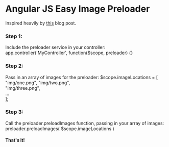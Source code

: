 # Angular JS Easy Image Preloader

Inspired heavily by [this] blog post.

### Step 1: 

Include the preloader service in your controller:
    app.controller('MyController', function($scope, preloader) {}

### Step 2:

Pass in an array of images for the preloader:
    $scope.imageLocations = [
        "img/one.png",
        "img/two.png",  
        "img/three.png",  
        ...               
     ];

### Step 3:

Call the preloader.preloadImages function, passing in your array of images:
    preloader.preloadImages( $scope.imageLocations )

#### That's it!

[this]: (http://www.bennadel.com/blog/2597-preloading-images-in-angularjs-with-promises.htm)